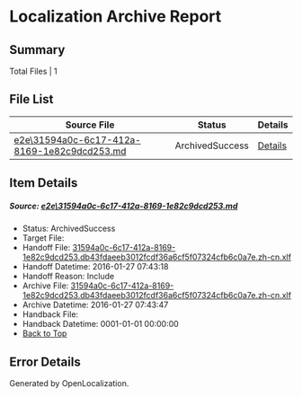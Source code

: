 # <a name='report-top'></a> Localization Archive Report

## Summary
 Total Files | 1

## File List
 Source File | Status | Details 
 ----------- | ------ | ------- 
 [e2e\31594a0c-6c17-412a-8169-1e82c9dcd253.md](https://github.com/OpenLocalizationTest/oltest/blob/ac8e041aa585fddad1ad8231e8333d3cd2337fd4/e2e/31594a0c-6c17-412a-8169-1e82c9dcd253.md) | ArchivedSuccess | [Details](#63b77879df02d26f6ab11d14dab43644b2e50dd33)

## Item Details
##### <a name='63b77879df02d26f6ab11d14dab43644b2e50dd33'></a> Source: [e2e\31594a0c-6c17-412a-8169-1e82c9dcd253.md](https://github.com/OpenLocalizationTest/oltest/blob/ac8e041aa585fddad1ad8231e8333d3cd2337fd4/e2e/31594a0c-6c17-412a-8169-1e82c9dcd253.md)
* Status: ArchivedSuccess
* Target File: 
* Handoff File: [31594a0c-6c17-412a-8169-1e82c9dcd253.db43fdaeeb3012fcdf36a6cf5f07324cfb6c0a7e.zh-cn.xlf](https://github.com/OpenLocalizationTestOrg/olhandoff/blob/712a5500526ffb0b8825a27c330fb8585aec7dbd/ol-handoff/OpenLocalizationTestOrg/oltest.zh-cn/tianzh/31594a0c-6c17-412a-8169-1e82c9dcd253.db43fdaeeb3012fcdf36a6cf5f07324cfb6c0a7e.zh-cn.xlf)
* Handoff Datetime: 2016-01-27 07:43:18
* Handoff Reason: Include
* Archive File: [31594a0c-6c17-412a-8169-1e82c9dcd253.db43fdaeeb3012fcdf36a6cf5f07324cfb6c0a7e.zh-cn.xlf](https://github.com/OpenLocalizationTestOrg/olhandoff/blob/f55b01702eb4d6180bf1765a1653260a7812ab73/ol-handoff/OpenLocalizationTestOrg/oltest.zh-cn/tianzh/archive/31594a0c-6c17-412a-8169-1e82c9dcd253.db43fdaeeb3012fcdf36a6cf5f07324cfb6c0a7e.zh-cn.xlf)
* Archive Datetime: 2016-01-27 07:43:47
* Handback File: 
* Handback Datetime: 0001-01-01 00:00:00
* [Back to Top](#report-top)


## Error Details

Generated by OpenLocalization.
